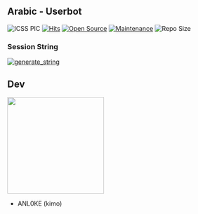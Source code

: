 ## Arabic - Userbot

![ICSS PIC](https://telegra.ph/file/c093b8936d512ff1febfe.jpg)
[![Hits](https://hits.seeyoufarm.com/api/count/incr/badge.svg?url=https%3A%2F%2Fgithub.com%2FANL0KE%2FICSS&count_bg=%2379C83D&title_bg=%23555555&icon=&icon_color=%23E7E7E7&title=hits&edge_flat=false)](https://github.com/ANL0KE/ICSS)
[![Open Source](https://badges.frapsoft.com/os/v2/open-source.png?v=103)](https://github.com/ellerbrock/open-source-badges/)
[![Maintenance](https://img.shields.io/badge/Maintained%3F-yes-green?&style=flat-square)](https://GitHub.com/ANL0KE/ICSS/graphs/commit-activity) 
![Repo Size](https://img.shields.io/github/repo-size/sandy1709/catuserbot?&style=flat-square&logo=github)


### Session String 
<a href="https://repl.it/@ANL0KE/ICSS#main.py" target="_blank"><img src="https://img.shields.io/badge/run-string session-red?style=for-the-badge&logo=repl.it" alt="generate_string" /></a>    

  
## Dev
   <a href="https://t.me/rruuurr"><img src="https://img.shields.io/badge/Source%20Dev%3F-here-inactive?&style=plastic?&logo=telegram" width=220px></a></p>
 - ANL0KE (kimo)
